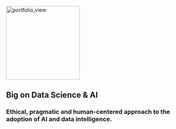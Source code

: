 <img width="200" alt="portfolio_view" src="https://seed42tech.github.io/assets/logo.png">

## Big on Data Science & AI

### Ethical, pragmatic and human-centered approach to the adoption of AI and data intelligence.
